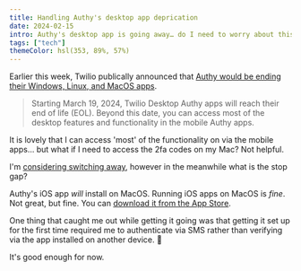 ```yaml
---
title: Handling Authy's desktop app deprication
date: 2024-02-15
intro: Authy's desktop app is going away… do I need to worry about this?
tags: ["tech"]
themeColor: hsl(353, 89%, 57%)
---
```


Earlier this week, Twilio publically announced that [Authy would be ending their Windows, Linux, and MacOS apps](https://help.twilio.com/articles/22771146070299-End-user-guide-End-of-Life-EOL-for-Twilio-Authy-Desktop-app).

> Starting March 19, 2024, Twilio Desktop Authy apps will reach their end of life (EOL). Beyond this date, you can access most of the desktop features and functionality in the mobile Authy apps.

It is lovely that I can access 'most' of the functionality on via the mobile apps… but what if I need to access the 2fa codes on my Mac? Not helpful.

I'm [considering switching away](https://mas.to/@jamesdoc/111724880162680810), however in the meanwhile what is the stop gap?

Authy's iOS app _will_ install on MacOS. Running iOS apps on MacOS is _fine_. Not great, but fine. You can [download it from the App Store](https://apps.apple.com/gb/app/twilio-authy/id494168017).

One thing that caught me out while getting it going was that getting it set up for the first time required me to authenticate via SMS rather than verifying via the app installed on another device. 🤷

It's good enough for now.
